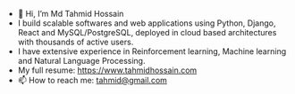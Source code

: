 - 👋 Hi, I’m Md Tahmid Hossain
- I build scalable softwares and web applications using Python, Django, React and MySQL/PostgreSQL, deployed in cloud based architectures with thousands of active users.  
- I have extensive experience in Reinforcement learning, Machine learning and Natural Language Processing. 
- My full resume: https://www.tahmidhossain.com
- 📫 How to reach me: tahmid@gmail.com

<!---
tahmid75/tahmid75 is a ✨ special ✨ repository because its `README.md` (this file) appears on your GitHub profile.
You can click the Preview link to take a look at your changes.
--->
